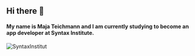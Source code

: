 ## Hi there 👋

#### My name is Maja Teichmann and I am currently studying to become an app developer at Syntax Institute.

![SyntaxInstitut](https://user-images.githubusercontent.com/121936594/210576289-425c570e-6fe1-40a9-a68a-2e59fb13bdb2.png)
